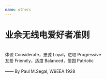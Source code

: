 ```yaml
---
name: others
---
```

<h1>业余无线电爱好者准则</h1>
<div><br/>
<div>体谅 Considerate，忠诚 Loyal，进取 Progressive<br/>
<div>友爱 Friendly，适度 Balanced，爱国 Patriotic<br/><br/>
<div>—— By Paul M.Segal, W9EEA 1928</div>